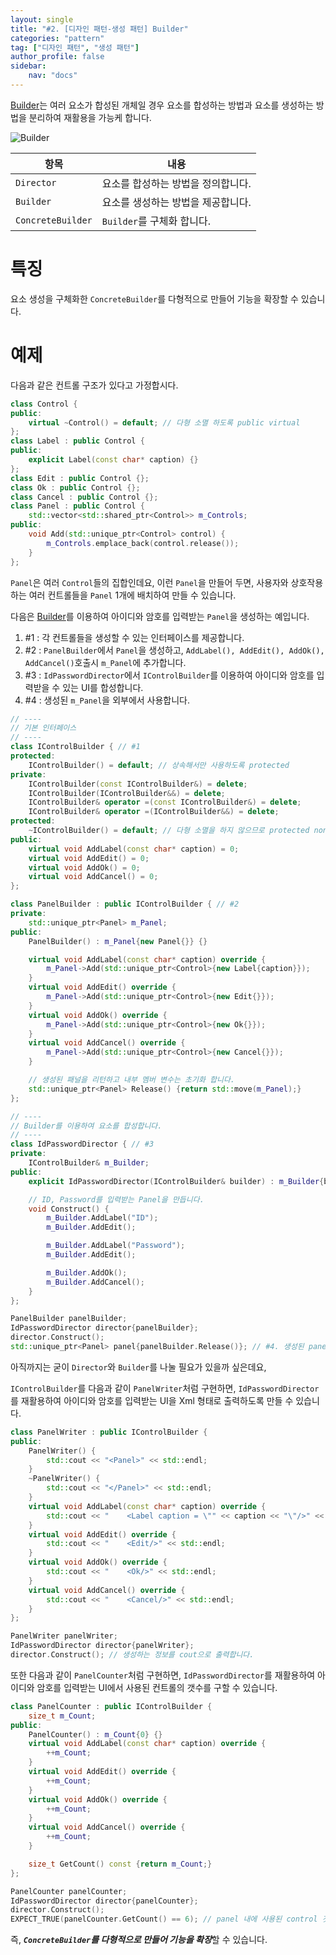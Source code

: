 ```yaml
---
layout: single
title: "#2. [디자인 패턴-생성 패턴] Builder"
categories: "pattern"
tag: ["디자인 패턴", "생성 패턴"]
author_profile: false
sidebar: 
    nav: "docs"
---
```


[Builder](https://tango1202.github.io/pattern/pattern-builder/)는 여러 요소가 합성된 개체일 경우 요소를 합성하는 방법과 요소를 생성하는 방법을 분리하여 재활용을 가능케 합니다.

![Builder](https://github.com/tango1202/tango1202.github.io/assets/133472501/765a121f-b933-458f-be2e-5d13cdd4cef6)


|항목|내용|
|--|--|
|`Director`|요소를 합성하는 방법을 정의합니다.|
|`Builder`|요소를 생성하는 방법을 제공합니다.|
|`ConcreteBuilder`|`Builder`를 구체화 합니다.|

# 특징

요소 생성을 구체화한 `ConcreteBuilder`를 다형적으로 만들어 기능을 확장할 수 있습니다.

# 예제

다음과 같은 컨트롤 구조가 있다고 가정합시다.

```cpp
class Control {
public:
    virtual ~Control() = default; // 다형 소멸 하도록 public virtual
};
class Label : public Control {
public:
    explicit Label(const char* caption) {}
};
class Edit : public Control {};
class Ok : public Control {};
class Cancel : public Control {};
class Panel : public Control {
    std::vector<std::shared_ptr<Control>> m_Controls;
public:
    void Add(std::unique_ptr<Control> control) {
        m_Controls.emplace_back(control.release());
    }
};
```

`Panel`은 여러 `Control`들의 집합인데요, 이런 `Panel`을 만들어 두면, 사용자와 상호작용하는 여러 컨트롤들을 `Panel` 1개에 배치하여 만들 수 있습니다.

다음은 [Builder](https://tango1202.github.io/pattern/pattern-builder/)를 이용하여 아이디와 암호를 입력받는 `Panel`을 생성하는 예입니다.

1. #1 : 각 컨트롤들을 생성할 수 있는 인터페이스를 제공합니다.
2. #2 : `PanelBuilder`에서 `Panel`을 생성하고, `AddLabel(), AddEdit(), AddOk(), AddCancel()`호출시 `m_Panel`에 추가합니다.
3. #3 : `IdPasswordDirector`에서 `IControlBuilder`를 이용하여 아이디와 암호를 입력받을 수 있는 UI를 합성합니다.
4. #4 : 생성된 `m_Panel`을 외부에서 사용합니다.

```cpp
// ----
// 기본 인터페이스
// ----
class IControlBuilder { // #1
protected:
    IControlBuilder() = default; // 상속해서만 사용하도록 protected
private:
    IControlBuilder(const IControlBuilder&) = delete;
    IControlBuilder(IControlBuilder&&) = delete;
    IControlBuilder& operator =(const IControlBuilder&) = delete;
    IControlBuilder& operator =(IControlBuilder&&) = delete;
protected:
    ~IControlBuilder() = default; // 다형 소멸을 하지 않으므로 protected non-virtual
public:
    virtual void AddLabel(const char* caption) = 0;
    virtual void AddEdit() = 0;
    virtual void AddOk() = 0;
    virtual void AddCancel() = 0;
};

class PanelBuilder : public IControlBuilder { // #2
private:
    std::unique_ptr<Panel> m_Panel;
public:
    PanelBuilder() : m_Panel{new Panel{}} {}

    virtual void AddLabel(const char* caption) override {
        m_Panel->Add(std::unique_ptr<Control>{new Label{caption}});
    }
    virtual void AddEdit() override {
        m_Panel->Add(std::unique_ptr<Control>{new Edit{}});
    }
    virtual void AddOk() override {
        m_Panel->Add(std::unique_ptr<Control>{new Ok{}});   
    }
    virtual void AddCancel() override {
        m_Panel->Add(std::unique_ptr<Control>{new Cancel{}});   
    }  

    // 생성된 패널을 리턴하고 내부 멤버 변수는 초기화 합니다.
    std::unique_ptr<Panel> Release() {return std::move(m_Panel);}  
};

// ----
// Builder를 이용하여 요소를 합성합니다.
// ----
class IdPasswordDirector { // #3
private:
    IControlBuilder& m_Builder;
public:
    explicit IdPasswordDirector(IControlBuilder& builder) : m_Builder{builder} {}

    // ID, Password를 입력받는 Panel을 만듭니다.
    void Construct() {
        m_Builder.AddLabel("ID");
        m_Builder.AddEdit();

        m_Builder.AddLabel("Password");
        m_Builder.AddEdit();

        m_Builder.AddOk();
        m_Builder.AddCancel();
    }    
};  

PanelBuilder panelBuilder;
IdPasswordDirector director{panelBuilder};
director.Construct();
std::unique_ptr<Panel> panel{panelBuilder.Release()}; // #4. 생성된 panel을 구합니다.
```

아직까지는 굳이 `Director`와 `Builder`를 나눌 필요가 있을까 싶은데요, 

`IControlBuilder`를 다음과 같이 `PanelWriter`처럼 구현하면, `IdPasswordDirector`를 재활용하여 아이디와 암호를 입력받는 UI을 Xml 형태로 출력하도록 만들 수 있습니다.

```cpp
class PanelWriter : public IControlBuilder {
public:
    PanelWriter() {
        std::cout << "<Panel>" << std::endl;
    }
    ~PanelWriter() {
        std::cout << "</Panel>" << std::endl;
    } 
    virtual void AddLabel(const char* caption) override {
        std::cout << "    <Label caption = \"" << caption << "\"/>" << std::endl; 
    }
    virtual void AddEdit() override {
        std::cout << "    <Edit/>" << std::endl;
    }
    virtual void AddOk() override {
        std::cout << "    <Ok/>" << std::endl;  
    }
    virtual void AddCancel() override {
        std::cout << "    <Cancel/>" << std::endl; 
    } 
};

PanelWriter panelWriter;
IdPasswordDirector director{panelWriter};
director.Construct(); // 생성하는 정보를 cout으로 출력합니다.
```

또한 다음과 같이 `PanelCounter`처럼 구현하면, `IdPasswordDirector`를 재활용하여 아이디와 암호를 입력받는 UI에서 사용된 컨트롤의 갯수를 구할 수 있습니다.

```cpp
class PanelCounter : public IControlBuilder {
    size_t m_Count;
public:
    PanelCounter() : m_Count{0} {}
    virtual void AddLabel(const char* caption) override {
        ++m_Count;
    }
    virtual void AddEdit() override {
        ++m_Count;
    }
    virtual void AddOk() override {
        ++m_Count;
    }
    virtual void AddCancel() override {
        ++m_Count;
    } 

    size_t GetCount() const {return m_Count;}
};

PanelCounter panelCounter;
IdPasswordDirector director{panelCounter};
director.Construct();
EXPECT_TRUE(panelCounter.GetCount() == 6); // panel 내에 사용된 control 갯수를 출력합니다.       
```

즉, ***`ConcreteBuilder`를 다형적으로 만들어 기능을 확장***할 수 있습니다.






